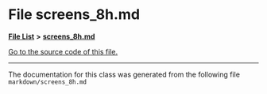
# File screens\_8h.md


[**File List**](files.md) **>** [**screens\_8h.md**](screens__8h_8md.md)

[Go to the source code of this file.](screens__8h_8md_source.md)



























------------------------------
The documentation for this class was generated from the following file `markdown/screens_8h.md`